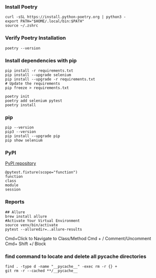 ### Install Poetry
    curl -sSL https://install.python-poetry.org | python3 -
    export PATH="$HOME/.local/bin:$PATH"
    source ~/.zshrc

### Verify Poetry Installation
    poetry --version

### Install dependencies with pip
    pip install -r requirements.txt
    pip install --upgrade selenium
    pip install --upgrade -r requirements.txt
    # Update the requirements
    pip freeze > requirements.txt

    poetry init
    poetry add selenium pytest
    poetry install

### pip
    pip --version
    pip3 --version
    pip install --upgrade pip
    pip show selenium

### PyPI
[PyPI repository](https://pypi.org/)

    @pytest.fixture(scope="function")
    function
    class
    module
    session

### Reports
    ## Allure
    brew install allure
    #Activate Your Virtual Environment 
    source venv/bin/activate
    pytest --alluredir=..allure-results

Cmd+Click to Navigate to Class/Method
Cmd + / Comment/Uncomment
Cmd+ Shift +/ Block
### find command to locate and delete all __pycache__ directories
    find . -type d -name "__pycache__" -exec rm -r {} +
    git rm -r --cached **/__pycache__


